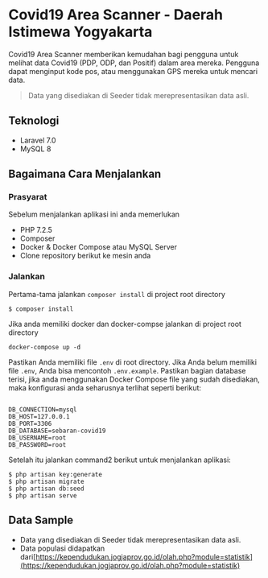# Covid19 Area Scanner - Daerah Istimewa Yogyakarta

Covid19 Area Scanner memberikan kemudahan bagi pengguna untuk melihat data Covid19 (PDP, ODP, dan Positif) dalam area mereka.
Pengguna dapat menginput kode pos, atau menggunakan GPS mereka untuk mencari data.

> Data yang disediakan di Seeder tidak merepresentasikan data asli.

## Teknologi 

- Laravel 7.0
- MySQL 8


## Bagaimana Cara Menjalankan

### Prasyarat
Sebelum menjalankan aplikasi ini anda memerlukan

- PHP 7.2.5
- Composer
- Docker & Docker Compose atau MySQL Server
- Clone repository berikut ke mesin anda


### Jalankan

Pertama-tama jalankan `composer install` di project root directory
```
$ composer install
```

Jika anda memiliki docker dan docker-compse jalankan di project root directory

```
docker-compose up -d
```

Pastikan Anda memiliki file `.env` di root directory. Jika Anda belum memiliki file `.env`, Anda bisa mencontoh `.env.example`. Pastikan bagian database terisi, jika anda menggunakan Docker Compose file yang sudah disediakan, maka konfigurasi anda seharusnya terlihat seperti berikut:

```

DB_CONNECTION=mysql
DB_HOST=127.0.0.1
DB_PORT=3306
DB_DATABASE=sebaran-covid19
DB_USERNAME=root
DB_PASSWORD=root
```

Setelah itu jalankan command2 berikut untuk menjalankan aplikasi:

```
$ php artisan key:generate
$ php artisan migrate
$ php artisan db:seed
$ php artisan serve
```


## Data Sample

- Data yang disediakan di Seeder tidak merepresentasikan data asli.
- Data populasi didapatkan dari[https://kependudukan.jogjaprov.go.id/olah.php?module=statistik](https://kependudukan.jogjaprov.go.id/olah.php?module=statistik)